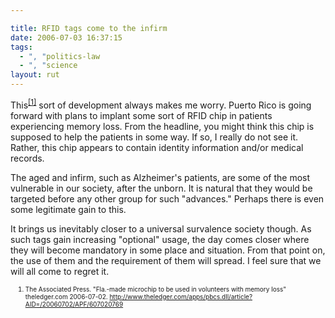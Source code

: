 ```yaml
---

title: RFID tags come to the infirm
date: 2006-07-03 16:37:15
tags:
  - ", "politics-law
  - ", "science
layout: rut
---
```


This<sup><a href="http://www.theledger.com/apps/pbcs.dll/article?AID=/20060702/APF/607020769" title="Fla.-made microchip to be used in volunteers with memory loss">[1]</a></sup> sort of development always makes me worry.  Puerto Rico is going forward with plans to implant some sort of RFID chip in patients experiencing memory loss.  From the headline, you might think this chip is supposed to help the patients in some way.  If so, I really do not see it.  Rather, this chip appears to contain identity information and/or medical records.

The aged and infirm, such as Alzheimer's patients, are some of the most vulnerable in our society, after the unborn.  It is natural that they would be targeted before any other group for such "advances."  Perhaps there is even some legitimate gain to this.

It brings us inevitably closer to a universal survalence society though.  As such tags gain increasing "optional" usage, the day comes closer where they will become mandatory in some place and situation.  From that point on, the use of them and the requirement of them will spread.  I feel sure that we will all come to regret it.

<font size="-2"><ol><font size="-2"><li><font size="-2">The Associated Press.  "Fla.-made microchip to be used in volunteers with memory loss"  theledger.com 2006-07-02.  http://www.theledger.com/apps/pbcs.dll/article?AID=/20060702/APF/607020769 </font></li>
</font></ol></font>


